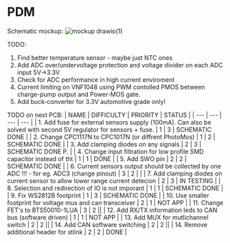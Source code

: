# PDM

Schematic mockup:
![mockup drawio(1)](https://user-images.githubusercontent.com/78111197/210089409-ce1f0308-e05c-4726-afdd-d9baeaa8d556.png)

TODO:

1. Find better temperature sensor - maybe just NTC ones
2. Add ADC over/undervoltage protection and voltage divider on each ADC input 5V->3.3V
3. Check for ADC performance in high current enviroment
4. Current limiting on VNF1048 using PWM contolled PMOS between charge-pump output and Power-MOS gate.
5. Add buck-converter for 3.3V automotive grade only!

TODO on next PCB:
| NAME | DIFFICULTY | PRIORITY | STATUS |
| --- | --- | --- | --- |
| 1. Add fuse for external sensors supply (100mA). Can also be solved with second 5V regulator for sensors + fuse. | 1 | 3 | SCHEMATIC DONE |
| 2. Change CPC1117N to CPC1017N (or diffrent PhotoMos) | 1 | 2 | SCHEMATIC DONE |
| 3. Add clamping diodes on any signals | 2 | 3 | SCHEMATIC DONE P. |
| 4. Change input filtration for low profile SMD capacitor instead of tht | 1 | 1 | DONE |
| 5. Add SWO pin | 2 | 2 | SCHEMATIC DONE |
| 6. Current sensors output should be collected by one ADC !!! - for eg. ADC3 (change pinout) | 3 | 2 | |
| 7. Add clamping diodes on current sensor to allow lower range current detecion | 2 | 3 | IN TESTING |
| 8. Selection and redirection of IO is not imporant | 1 | 1 | SCHEMATIC DONE |
| 9. Fix WS2812B footprint | 1 | 3 | SCHEMATIC DONE |
| 10. Use smaller footprint for voltage mux and can transceiver | 2 | 1 | NOT APP |
| 11. Change FET's to BTS50010-1LUA | 3 | 2 ||
| 12. Add RX/TX information leds to CAN bus (software driven) | 1 | 1 | NOT APP |
| 13. Add MUX for mutlichannel switch | 2 | 2 ||
| 14. Add CAN software switching | 2 | 2 ||
| 14. Remove additional header for stlink | 2 | 2 | DONE |
